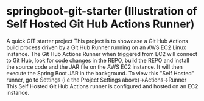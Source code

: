 # springboot-git-starter (Illustration of Self Hosted Git Hub Actions Runner) 
A quick GIT starter project
This project is to showcase a Git Hub Actions build process driven by a Git Hub Runner running on an AWS EC2 Linux instance. 
The Git Hub Actions Runner when triggered from EC2 will connect to Git Hub, look for code changes in the REPO, build the REPO and install the source
code and the JAR file on the AWS EC2 instance.
It will then execute the Spring Boot JAR in the background.
To view this "Self Hosted" runner, go to Settings (i.e the Project Settings above)->Actions->Runner 
This Self Hosted Git Hub Actions runner is configured and hosted on an EC2 instance. 
